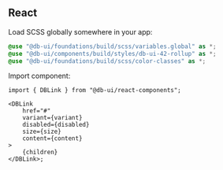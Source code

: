 ## React

Load SCSS globally somewhere in your app:

```scss
@use "@db-ui/foundations/build/scss/variables.global" as *;
@use "@db-ui/components/build/styles/db-ui-42-rollup" as *;
@use "@db-ui/foundations/build/scss/color-classes" as *;
```

Import component:

```tsx
import { DBLink } from "@db-ui/react-components";

<DBLink
	href="#"
	variant={variant}
	disabled={disabled}
	size={size}
	content={content}
>
	{children}
</DBLink>;
```
